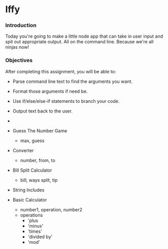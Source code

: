 # Iffy

### Introduction

Today you're going to make a little node app that can take in user input and spit out appropriate output. All on the command line. Because we're all ninjas now!


### Objectives

After completing this assignment, you will be able to:

* Parse command line text to find the arguments you want.
* Format those arguments if need be.
* Use if/else/else-if statements to branch your code.
* Output text back to the user.



* 
* Guess The Number Game
  * max, guess
* Converter
  * number, from, to
* Bill Split Calculator
  * bill, ways split, tip
* String Includes
* Basic Calculator
  * number1, operation, number2
  * operations
    * 'plus
    * 'minus'
    * 'times'
    * 'divided by'
    * 'mod'